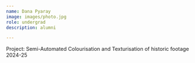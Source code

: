 ```yaml
---
name: Dana Pyaray
image: images/photo.jpg
role: undergrad
description: alumni

---
```


Project: Semi-Automated Colourisation and Texturisation of historic footage
2024-25
